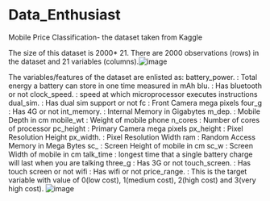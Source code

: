 # Data_Enthusiast
Mobile Price Classification- the dataset taken from Kaggle 

The size of this dataset is 2000* 21. There are 2000 observations (rows) in the dataset and 21 variables (columns).![image](https://user-images.githubusercontent.com/96862493/193167814-6b37d01d-f15d-4f10-b1a3-ae92036eee25.png)

The variables/features of the dataset are enlisted as: 
battery_power. : Total energy a battery can store in one time measured in mAh
blu.           : Has bluetooth or not
clock_speed.   : speed at which microprocessor executes instructions
dual_sim.      : Has dual sim support or not
fc             : Front Camera mega pixels
four_g         : Has 4G or not
int_memory.    : Internal Memory in Gigabytes
m_dep.         : Mobile Depth in cm
mobile_wt      : Weight of mobile phone
n_cores        : Number of cores of processor
pc_height      : Primary Camera mega pixels
px_height      : Pixel Resolution Height
px_width.      : Pixel Resolution Width
ram            : Random Access Memory in Mega Bytes
sc_            : Screen Height of mobile in cm
sc_w           : Screen Width of mobile in cm
talk_time      : longest time that a single battery charge will last when you are talking 
three_g        : Has 3G or not
touch_screen.  : Has touch screen or not
wifi           : Has wifi or not
price_range.   : This is the target variable with value of 0(low cost), 1(medium cost), 2(high cost) and 3(very high cost).
![image](https://user-images.githubusercontent.com/96862493/193167967-2392788b-c374-4a43-92f6-2f6a61ce0c30.png)

